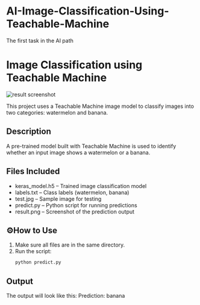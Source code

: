 # AI-Image-Classification-Using-Teachable-Machine
The first task in the AI path

# Image Classification using Teachable Machine
![result screenshot](https://github.com/user-attachments/assets/6b908d40-a6b9-401e-b644-9ed440c59c76)


This project uses a Teachable Machine image model to classify images into two categories: watermelon and banana.

## Description
A pre-trained model built with Teachable Machine is used to identify whether an input image shows a watermelon or a banana.

## Files Included
- keras_model.h5 – Trained image classification model  
- labels.txt – Class labels (watermelon, banana)  
- test.jpg – Sample image for testing  
- predict.py – Python script for running predictions  
- result.png – Screenshot of the prediction output

## ⚙How to Use
1. Make sure all files are in the same directory.  
2. Run the script:
   ```bash
   python predict.py

## Output
The output will look like this:
Prediction: banana
